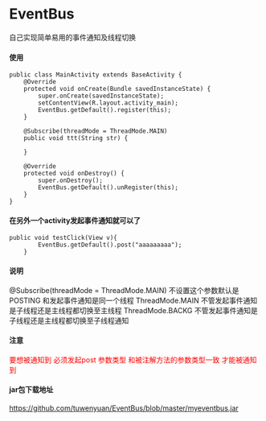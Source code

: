 # EventBus
自己实现简单易用的事件通知及线程切换


#### 使用

    public class MainActivity extends BaseActivity {
        @Override
        protected void onCreate(Bundle savedInstanceState) {
            super.onCreate(savedInstanceState);
            setContentView(R.layout.activity_main);
            EventBus.getDefault().register(this);
        }

        @Subscribe(threadMode = ThreadMode.MAIN)
        public void ttt(String str) {

        }

        @Override
        protected void onDestroy() {
            super.onDestroy();
            EventBus.getDefault().unRegister(this);
        }
    }
    
#### 在另外一个activity发起事件通知就可以了

    public void testClick(View v){
            EventBus.getDefault().post("aaaaaaaaa");
        }
        
#### 说明

@Subscribe(threadMode = ThreadMode.MAIN) 不设置这个参数默认是POSTING 和发起事件通知是同一个线程 ThreadMode.MAIN 不管发起事件通知是子线程还是主线程都切换至主线程  ThreadMode.BACKG 不管发起事件通知是子线程还是主线程都切换至子线程通知  

#### 注意

<font color="#ff0000">要想被通知到 必须发起post 参数类型 和被注解方法的参数类型一致  才能被通知到</font><br /> 

#### jar包下载地址

https://github.com/tuwenyuan/EventBus/blob/master/myeventbus.jar
